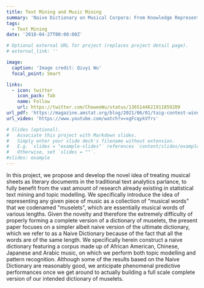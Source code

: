 ```yaml
---
title: Text Mining and Music Mining 
summary: 'Naive Dictionary on Musical Corpora: From Knowledge Representation to Pattern Recognition'
tags:
  - Text Mining
date: '2018-04-27T00:00:00Z'

# Optional external URL for project (replaces project detail page).
# external_link: ''

image:
  caption: 'Image credit: Qiuyi Wu'
  focal_point: Smart

links:
  - icon: twitter
    icon_pack: fab
    name: Follow
    url: https://twitter.com/ChoweeWu/status/1365144621911859209
url_pdf: 'https://magazine.amstat.org/blog/2021/06/01/taig-contest-winners/'
url_video: 'https://www.youtube.com/watch?v=xgFcqykVfrs'

# Slides (optional).
#   Associate this project with Markdown slides.
#   Simply enter your slide deck's filename without extension.
#   E.g. `slides = "example-slides"` references `content/slides/example-slides.md`.
#   Otherwise, set `slides = ""`.
#slides: example
---
```


In this project, we propose and develop the novel idea of treating musical sheets as literary documents in the traditional text analytics parlance, to fully benefit from the vast amount of research already existing in statistical text mining and topic modelling. We specifically introduce the idea of representing any given piece of music as a collection of "musical words" that we codenamed "muselets", which are essentially musical words of various lengths. Given the novelty and therefore the extremely difficulty of properly forming a complete version of a dictionary of muselets, the present paper focuses on a simpler albeit naive version of the ultimate dictionary, which we refer to as a Naive Dictionary because of the fact that all the words are of the same length. We specifically herein construct a naive dictionary featuring a corpus made up of African American, Chinese, Japanese and Arabic music, on which we perform both topic modelling and pattern recognition. Although some of the results based on the Naive Dictionary are reasonably good, we anticipate phenomenal predictive performances once we get around to actually building a full scale complete version of our intended dictionary of muselets.